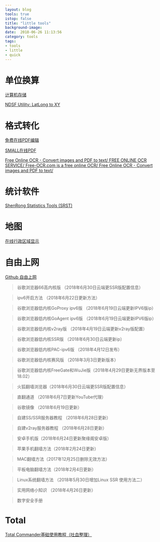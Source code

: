 ```yaml
---
layout: blog
tools: true
istop: false
title: "little tools"
background-image: 
date:  2018-06-26 11:13:56
category: tools
tags:
- tools
- little
- quick
---
```


# 单位换算
[计算机存储](http://converter.elliotbeken.com/)

[NDSF Utility: LatLong to XY](http://www.whoi.edu/marine/ndsf/cgi-bin/NDSFutility.cgi?form=0&from=LatLon&to=XY)


# 格式转化
<a href="https://lightpdf.com/zh/" title="免费PDF工具：无需注册&功能强大"> 免费在线PDF编辑</a>

<a href="https://smallpdf.com/cn" title="轻松玩转PDF"> SMALL在线PDF</a>

<a href="https://ocr.space/" title="free OCR"> Free Online OCR - Convert images and PDF to text/ </a>
<a href="https://www.onlineocr.net/" title="free OCR"> FREE ONLINE OCR SERVICE/ </a>
<a href="https://www.free-ocr.com/" title="free OCR"> Free-OCR.com is a free online OCR/ </a>
<a href="http://www.free-online-ocr.com/" title="free OCR"> Free Online OCR - Convert images and PDF to text/ </a>

# 统计软件

<a href="http://www.mdtserver.com/srst" title="深容统计学软件"> ShenRong Statistics Tools (SRST)</a>

# 地图
<a href="http://lbsyun.baidu.com/jsdemo.htm#c1_10" title="行政区域划分"> 在线行政区域显示 </a>

# 自由上网

[Github 自由上网](https://github.com/Alvin9999/new-pac/wiki)

>谷歌浏览器66高内核版 （2018年6月30日云端更SSR版配置信息）

> ipv6开启方法 （2018年6月22日更新方法）

> 谷歌浏览器低内核GoProxy ipv6版 （2018年6月19日云端更新IPV6版ip）

> 谷歌浏览器低内核GoAgent ipv6版 （2018年6月19日云端更新IPV6版ip）

> 谷歌浏览器低内核v2ray版 （2018年4月19日云端更新v2ray版配置）

> 谷歌浏览器低内核SSR版 （2018年6月30日云端更新ip）

> 谷歌浏览器低内核PAC-ipv6版 （2018年4月12日发布）

> 谷歌浏览器低内核赛风版 （2018年3月3日更新版本）

> 谷歌浏览器低内核FreeGate和WuJie版（2018年4月29日更新无界版本至18.02）

> 火狐翻墙浏览器（2018年6月30日云端更SSR版配置信息）

> 直翻通道 （2018年6月7日更新YouTube代理）

> 谷歌镜像 （2018年6月19日更新）

> 自建SS/SSR服务器教程 （2018年6月28日更新）

> 自建v2ray服务器教程 （2018年6月28日更新）

> 安卓手机版（2018年6月24日更新聚缘阁安卓版）

> 苹果手机翻墙方法（2018年2月24日更新）

> MAC翻墙方法（2017年12月25日删除无效方法）

> 平板电脑翻墙方法（2018年2月4日更新）

> Linux系统翻墙方法 （2018年5月30日增加Linux SSR 使用方法二）

> 实用网络小知识 （2018年4月26日更新）

> 数字安全手册 

# Total 

[Total Commander基础使用教程（吐血整理）](http://www.jiaocheng8.com/ruanjian/totalcommander/375.html)
